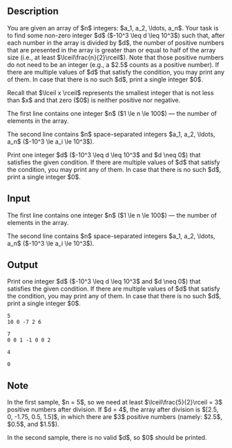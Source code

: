 ## Description

<div><p>You are given an array of $n$ integers: $a_1, a_2, \ldots, a_n$. Your task is to find some <span class="tex-font-style-bf">non-zero integer</span> $d$ ($-10^3 \leq d \leq 10^3$) such that, after each number in the array is divided by $d$, the number of positive numbers that are presented in the array is greater than or equal to half of the array size (i.e., at least $\lceil\frac{n}{2}\rceil$). Note that those positive numbers do not need to be an integer (e.g., a $2.5$ counts as a positive number). If there are multiple values of $d$ that satisfy the condition, you may print any of them. In case that there is no such $d$, print a single integer $0$.</p><p>Recall that $\lceil x \rceil$ represents the smallest integer that is not less than $x$ and that zero ($0$) is neither positive nor negative.</p></div><div class="input-specification"><p>The first line contains one integer $n$ ($1 \le n \le 100$)&nbsp;— the number of elements in the array.</p><p>The second line contains $n$ space-separated integers $a_1, a_2, \ldots, a_n$ ($-10^3 \le a_i \le 10^3$).</p></div><div class="output-specification"><p>Print one integer $d$ ($-10^3 \leq d \leq 10^3$ and $d \neq 0$) that satisfies the given condition. If there are multiple values of $d$ that satisfy the condition, you may print any of them. In case that there is no such $d$, print a single integer $0$.</p></div>

## Input

<p>The first line contains one integer $n$ ($1 \le n \le 100$)&nbsp;— the number of elements in the array.</p><p>The second line contains $n$ space-separated integers $a_1, a_2, \ldots, a_n$ ($-10^3 \le a_i \le 10^3$).</p>

## Output

<p>Print one integer $d$ ($-10^3 \leq d \leq 10^3$ and $d \neq 0$) that satisfies the given condition. If there are multiple values of $d$ that satisfy the condition, you may print any of them. In case that there is no such $d$, print a single integer $0$.</p>





```input1
5
10 0 -7 2 6
```




```input2
7
0 0 1 -1 0 0 2

```




```output1
4
```




```output2
0
```



## Note

<p>In the first sample, $n = 5$, so we need at least $\lceil\frac{5}{2}\rceil = 3$ positive numbers after division. If $d = 4$, the array after division is $[2.5, 0, -1.75, 0.5, 1.5]$, in which there are $3$ positive numbers (namely: $2.5$, $0.5$, and $1.5$).</p><p>In the second sample, there is no valid $d$, so $0$ should be printed.</p>
